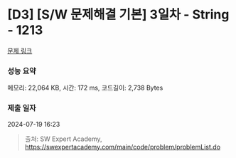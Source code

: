 # [D3] [S/W 문제해결 기본] 3일차 - String - 1213 

[문제 링크](https://swexpertacademy.com/main/code/problem/problemDetail.do?contestProbId=AV14P0c6AAUCFAYi) 

### 성능 요약

메모리: 22,064 KB, 시간: 172 ms, 코드길이: 2,738 Bytes

### 제출 일자

2024-07-19 16:23



> 출처: SW Expert Academy, https://swexpertacademy.com/main/code/problem/problemList.do